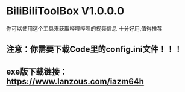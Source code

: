 # BiliBiliToolBox V1.0.0.0
你可以使用这个工具来获取哔哩哔哩的视频信息
十分好用,值得推荐

## 注意：你需要下载Code里的config.ini文件！！！

## exe版下载链接：https://www.lanzous.com/iazm64h

